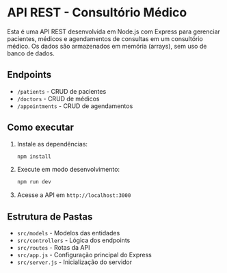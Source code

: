 # API REST - Consultório Médico

Esta é uma API REST desenvolvida em Node.js com Express para gerenciar pacientes, médicos e agendamentos de consultas em um consultório médico. Os dados são armazenados em memória (arrays), sem uso de banco de dados.

## Endpoints

- `/patients` - CRUD de pacientes
- `/doctors` - CRUD de médicos
- `/appointments` - CRUD de agendamentos

## Como executar

1. Instale as dependências:
	```bash
	npm install
	```
2. Execute em modo desenvolvimento:
	```bash
	npm run dev
	```
3. Acesse a API em `http://localhost:3000`

## Estrutura de Pastas

- `src/models` - Modelos das entidades
- `src/controllers` - Lógica dos endpoints
- `src/routes` - Rotas da API
- `src/app.js` - Configuração principal do Express
- `src/server.js` - Inicialização do servidor
